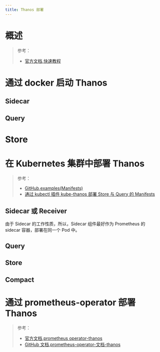 ```yaml
---
title: Thanos 部署
---
```


# 概述

> 参考：
> - [官方文档,快速教程](https://thanos.io/tip/thanos/quick-tutorial.md/#sidecar)

# 通过 docker 启动 Thanos

## Sidecar

## Query

# Store

# 在 Kubernetes 集群中部署 Thanos

> 参考：
> - [GitHub,examples(Manifests)](https://github.com/thanos-io/kube-thanos/tree/main/examples)
> - [通过 kubectl 插件 kube-thanos 部署 Store 与 Query 的 Manifests](https://github.com/thanos-io/kube-thanos/tree/main/manifests)

## Sidecar 或 Receiver

由于 Sidecar 的工作性质，所以，Sidecar 组件最好作为 Prometheus 的 sidecar 容器，部署在同一个 Pod 中。

## Query

## Store

## Compact

# 通过 prometheus-operator 部署 Thanos

> 参考：
> - [官方文档,prometheus operator-thanos](https://prometheus-operator.dev/docs/operator/thanos/)
> - [GitHub 文档,prometheus-operator-文档-thanos](https://github.com/prometheus-operator/prometheus-operator/blob/master/Documentation/thanos.md)
